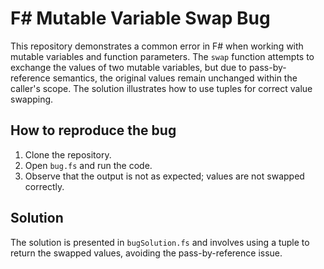 # F# Mutable Variable Swap Bug

This repository demonstrates a common error in F# when working with mutable variables and function parameters.  The `swap` function attempts to exchange the values of two mutable variables, but due to pass-by-reference semantics, the original values remain unchanged within the caller's scope.  The solution illustrates how to use tuples for correct value swapping.

## How to reproduce the bug

1. Clone the repository.
2. Open `bug.fs` and run the code.
3. Observe that the output is not as expected; values are not swapped correctly.

## Solution

The solution is presented in `bugSolution.fs` and involves using a tuple to return the swapped values, avoiding the pass-by-reference issue.